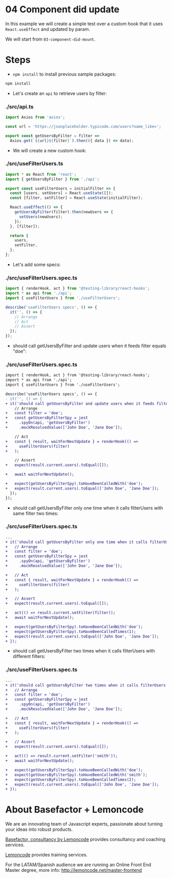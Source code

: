 # 04 Component did update

In this example we will create a simple test over a custom hook that it uses `React.useEffect` and updated by param.

We will start from `03-component-did-mount`.

# Steps

- `npm install` to install previous sample packages:

```bash
npm install
```

- Let's create an `api` to retrieve users by filter:

### ./src/api.ts

```javascript
import Axios from 'axios';

const url = 'https://jsonplaceholder.typicode.com/users?name_like=';

export const getUsersByFilter = filter =>
  Axios.get(`${url}${filter}`).then(({ data }) => data);
```

- We will create a new custom hook:

### ./src/useFilterUsers.ts

```javascript
import * as React from 'react';
import { getUsersByFilter } from './api';

export const useFilterUsers = initialFilter => {
  const [users, setUsers] = React.useState([]);
  const [filter, setFilter] = React.useState(initialFilter);

  React.useEffect(() => {
    getUsersByFilter(filter).then(newUsers => {
      setUsers(newUsers);
    });
  }, [filter]);

  return {
    users,
    setFilter,
  };
};
```

- Let's add some specs:

### ./src/useFilterUsers.spec.ts

```javascript
import { renderHook, act } from '@testing-library/react-hooks';
import * as api from './api';
import { useFilterUsers } from './useFilterUsers';

describe('useFilterUsers specs', () => {
  it('', () => {
    // Arrange
    // Act
    // Assert
  });
});
```

- should call getUsersByFilter and update users when it feeds filter equals "doe":

### ./src/useFilterUsers.spec.ts

```diff
import { renderHook, act } from '@testing-library/react-hooks';
import * as api from './api';
import { useFilterUsers } from './useFilterUsers';

describe('useFilterUsers specs', () => {
- it('', () => {
+ it('should call getUsersByFilter and update users when it feeds filter equals "doe"', async () => {
    // Arrange
+   const filter = 'doe';
+   const getUsersByFilterSpy = jest
+     .spyOn(api, 'getUsersByFilter')
+     .mockResolvedValue(['John Doe', 'Jane Doe']);

    // Act
+   const { result, waitForNextUpdate } = renderHook(() =>
+     useFilterUsers(filter)
+   );

    // Assert
+   expect(result.current.users).toEqual([]);

+   await waitForNextUpdate();

+   expect(getUsersByFilterSpy).toHaveBeenCalledWith('doe');
+   expect(result.current.users).toEqual(['John Doe', 'Jane Doe']);
  });
});

```

- should call getUsersByFilter only one time when it calls filterUsers with same filter two times:

### ./src/useFilterUsers.spec.ts

```diff
...
+ it('should call getUsersByFilter only one time when it calls filterUsers with same filter two times', async () => {
+   // Arrange
+   const filter = 'doe';
+   const getUsersByFilterSpy = jest
+     .spyOn(api, 'getUsersByFilter')
+     .mockResolvedValue(['John Doe', 'Jane Doe']);

+   // Act
+   const { result, waitForNextUpdate } = renderHook(() =>
+     useFilterUsers(filter)
+   );

+   // Assert
+   expect(result.current.users).toEqual([]);

+   act(() => result.current.setFilter(filter));
+   await waitForNextUpdate();

+   expect(getUsersByFilterSpy).toHaveBeenCalledWith('doe');
+   expect(getUsersByFilterSpy).toHaveBeenCalledTimes(1);
+   expect(result.current.users).toEqual(['John Doe', 'Jane Doe']);
+ });
```

- should call getUsersByFilter two times when it calls filterUsers with different filters:

### ./src/useFilterUsers.spec.ts

```diff
...
+ it('should call getUsersByFilter two times when it calls filterUsers with different filters', async () => {
+   // Arrange
+   const filter = 'doe';
+   const getUsersByFilterSpy = jest
+     .spyOn(api, 'getUsersByFilter')
+     .mockResolvedValue(['John Doe', 'Jane Doe']);

+   // Act
+   const { result, waitForNextUpdate } = renderHook(() =>
+     useFilterUsers(filter)
+   );

+   // Assert
+   expect(result.current.users).toEqual([]);

+   act(() => result.current.setFilter('smith'));
+   await waitForNextUpdate();

+   expect(getUsersByFilterSpy).toHaveBeenCalledWith('doe');
+   expect(getUsersByFilterSpy).toHaveBeenCalledWith('smith');
+   expect(getUsersByFilterSpy).toHaveBeenCalledTimes(2);
+   expect(result.current.users).toEqual(['John Doe', 'Jane Doe']);
+ });

```

# About Basefactor + Lemoncode

We are an innovating team of Javascript experts, passionate about turning your ideas into robust products.

[Basefactor, consultancy by Lemoncode](http://www.basefactor.com) provides consultancy and coaching services.

[Lemoncode](http://lemoncode.net/services/en/#en-home) provides training services.

For the LATAM/Spanish audience we are running an Online Front End Master degree, more info: http://lemoncode.net/master-frontend
